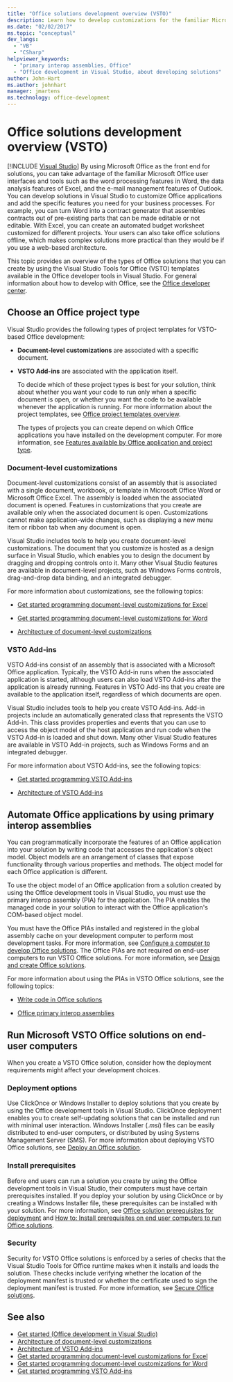 ```yaml
---
title: "Office solutions development overview (VSTO)"
description: Learn how to develop customizations for the familiar Microsoft Office user interfaces and tools such as the word processing features in Word and the data analysis features of Excel.
ms.date: "02/02/2017"
ms.topic: "conceptual"
dev_langs:
  - "VB"
  - "CSharp"
helpviewer_keywords:
  - "primary interop assemblies, Office"
  - "Office development in Visual Studio, about developing solutions"
author: John-Hart
ms.author: johnhart
manager: jmartens
ms.technology: office-development
---
```

# Office solutions development overview (VSTO)

 [!INCLUDE [Visual Studio](~/includes/applies-to-version/vs-windows-only.md)]
  By using Microsoft Office as the front end for solutions, you can take advantage of the familiar Microsoft Office user interfaces and tools such as the word processing features in Word, the data analysis features of Excel, and the e-mail management features of Outlook. You can develop solutions in Visual Studio to customize Office applications and add the specific features you need for your business processes. For example, you can turn Word into a contract generator that assembles contracts out of pre-existing parts that can be made editable or not editable. With Excel, you can create an automated budget worksheet customized for different projects. Your users can also take office solutions offline, which makes complex solutions more practical than they would be if you use a web-based architecture.

 This topic provides an overview of the types of Office solutions that you can create by using the Visual Studio Tools for Office (VSTO) templates available in the Office developer tools in Visual Studio. For general information about how to develop with Office, see the [Office developer center](https://developer.microsoft.com/office).

## Choose an Office project type
 Visual Studio provides the following types of project templates for VSTO-based Office development:

- **Document-level customizations** are associated with a specific document.

- **VSTO Add-ins** are associated with the application itself.

  To decide which of these project types is best for your solution, think about whether you want your code to run only when a specific document is open, or whether you want the code to be available whenever the application is running. For more information about the project templates, see [Office project templates overview](../vsto/office-project-templates-overview.md).

  The types of projects you can create depend on which Office applications you have installed on the development computer. For more information, see [Features available by Office application and project type](../vsto/features-available-by-office-application-and-project-type.md).

### Document-level customizations
 Document-level customizations consist of an assembly that is associated with a single document, workbook, or template in Microsoft Office Word or Microsoft Office Excel. The assembly is loaded when the associated document is opened. Features in customizations that you create are available only when the associated document is open. Customizations cannot make application-wide changes, such as displaying a new menu item or ribbon tab when any document is open.

 Visual Studio includes tools to help you create document-level customizations. The document that you customize is hosted as a design surface in Visual Studio, which enables you to design the document by dragging and dropping controls onto it. Many other Visual Studio features are available in document-level projects, such as Windows Forms controls, drag-and-drop data binding, and an integrated debugger.

 For more information about customizations, see the following topics:

- [Get started programming document-level customizations for Excel](../vsto/getting-started-programming-document-level-customizations-for-excel.md)

- [Get started programming document-level customizations for Word](../vsto/getting-started-programming-document-level-customizations-for-word.md)

- [Architecture of document-level customizations](../vsto/architecture-of-document-level-customizations.md)

### VSTO Add-ins
 VSTO Add-ins consist of an assembly that is associated with a Microsoft Office application. Typically, the VSTO Add-in runs when the associated application is started, although users can also load VSTO Add-ins after the application is already running. Features in VSTO Add-ins that you create are available to the application itself, regardless of which documents are open.

 Visual Studio includes tools to help you create VSTO Add-ins. Add-in projects include an automatically generated class that represents the VSTO Add-in. This class provides properties and events that you can use to access the object model of the host application and run code when the VSTO Add-in is loaded and shut down. Many other Visual Studio features are available in VSTO Add-in projects, such as Windows Forms and an integrated debugger.

 For more information about VSTO Add-ins, see the following topics:

- [Get started programming VSTO Add-ins](../vsto/getting-started-programming-vsto-add-ins.md)

- [Architecture of VSTO Add-ins](../vsto/architecture-of-vsto-add-ins.md)

## Automate Office applications by using primary interop assemblies
 You can programmatically incorporate the features of an Office application into your solution by writing code that accesses the application's object model. Object models are an arrangement of classes that expose functionality through various properties and methods. The object model for each Office application is different.

 To use the object model of an Office application from a solution created by using the Office development tools in Visual Studio, you must use the primary interop assembly (PIA) for the application. The PIA enables the managed code in your solution to interact with the Office application's COM-based object model.

 You must have the Office PIAs installed and registered in the global assembly cache on your development computer to perform most development tasks. For more information, see [Configure a computer to develop Office solutions](../vsto/configuring-a-computer-to-develop-office-solutions.md). The Office PIAs are not required on end-user computers to run VSTO Office solutions. For more information, see [Design and create Office solutions](../vsto/designing-and-creating-office-solutions.md).

 For more information about using the PIAs in VSTO Office solutions, see the following topics:

- [Write code in Office solutions](../vsto/writing-code-in-office-solutions.md)

- [Office primary interop assemblies](../vsto/office-primary-interop-assemblies.md)

## Run Microsoft VSTO Office solutions on end-user computers
 When you create a VSTO Office solution, consider how the deployment requirements might affect your development choices.

### Deployment options
 Use ClickOnce or Windows Installer to deploy solutions that you create by using the Office development tools in Visual Studio. ClickOnce deployment enables you to create self-updating solutions that can be installed and run with minimal user interaction. Windows Installer (*.msi*) files can be easily distributed to end-user computers, or distributed by using Systems Management Server (SMS). For more information about deploying VSTO Office solutions, see [Deploy an Office solution](../vsto/deploying-an-office-solution.md).

### Install prerequisites
 Before end users can run a solution you create by using the Office development tools in Visual Studio, their computers must have certain prerequisites installed. If you deploy your solution by using ClickOnce or by creating a Windows Installer file, these prerequisites can be installed with your solution. For more information, see [Office solution prerequisites for deployment](/previous-versions/bb608617(v=vs.110)) and [How to: Install prerequisites on end user computers to run Office solutions](/previous-versions/bb608608(v=vs.110)).

### Security
 Security for VSTO Office solutions is enforced by a series of checks that the  Visual Studio Tools for Office runtime  makes when it installs and loads the solution. These checks include verifying whether the location of the deployment manifest is trusted or whether the certificate used to sign the deployment manifest is trusted. For more information, see [Secure Office solutions](../vsto/securing-office-solutions.md).

## See also
- [Get started &#40;Office development in Visual Studio&#41;](../vsto/getting-started-office-development-in-visual-studio.md)
- [Architecture of document-level customizations](../vsto/architecture-of-document-level-customizations.md)
- [Architecture of VSTO Add-ins](../vsto/architecture-of-vsto-add-ins.md)
- [Get started programming document-level customizations for Excel](../vsto/getting-started-programming-document-level-customizations-for-excel.md)
- [Get started programming document-level customizations for Word](../vsto/getting-started-programming-document-level-customizations-for-word.md)
- [Get started programming VSTO Add-ins](../vsto/getting-started-programming-vsto-add-ins.md)
